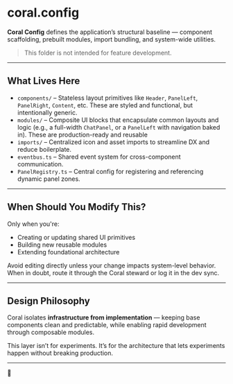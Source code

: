# coral.config

**Coral Config** defines the application’s structural baseline — component scaffolding, prebuilt modules, import bundling, and system-wide utilities.

> This folder is not intended for feature development.

---

## What Lives Here

- `components/` – Stateless layout primitives like `Header`, `PanelLeft`, `PanelRight`, `Content`, etc. These are styled and functional, but intentionally generic.
- `modules/` – Composite UI blocks that encapsulate common layouts and logic (e.g., a full-width `ChatPanel`, or a `PanelLeft` with navigation baked in). These are production-ready and reusable
- `imports/` – Centralized icon and asset imports to streamline DX and reduce boilerplate.
- `eventbus.ts` – Shared event system for cross-component communication.
- `PanelRegistry.ts` – Central config for registering and referencing dynamic panel zones.

---

## When Should You Modify This?

Only when you're:
- Creating or updating shared UI primitives
- Building new reusable modules
- Extending foundational architecture

Avoid editing directly unless your change impacts system-level behavior. When in doubt, route it through the Coral steward or log it in the dev sync.

---

## Design Philosophy

Coral isolates **infrastructure from implementation** — keeping base components clean and predictable, while enabling rapid development through composable modules.

This layer isn’t for experiments. It’s for the architecture that lets experiments happen without breaking production.

---

🐙